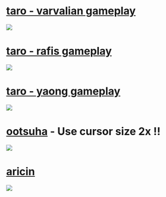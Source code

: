 # [taro - varvalian gameplay](https://taro.s-ul.eu/fyjPs4K3)
![](https://cdn.discordapp.com/attachments/869530253687685170/897876569631121488/2.jpg)
# [taro - rafis gameplay](https://taro.s-ul.eu/m30gztYn)
![](https://cdn.discordapp.com/attachments/869530253687685170/897876573766697040/3.jpg)
# [taro - yaong gameplay](https://taro.s-ul.eu/xy1TFpnW)
![](https://cdn.discordapp.com/attachments/869530253687685170/898310993988427806/screenshot168.jpg)
# [ootsuha](https://taro.s-ul.eu/4ejGKSQy) - Use cursor size 2x !!
![](https://cdn.discordapp.com/attachments/869530253687685170/897877826450112553/4.jpg)
# [aricin](https://taro.s-ul.eu/fMGhcdT9)
![](https://cdn.discordapp.com/attachments/869530253687685170/897915576347951154/screenshot167.jpg)
